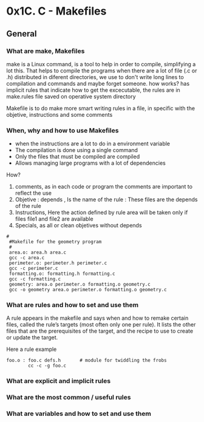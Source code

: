 # 0x1C. C - Makefiles

## General 

### What are make, Makefiles

make is a Linux command, is a tool to help in order to compile, simplifying a lot this. That helps to compile the programs when there are a lot of file (.c or .h) distributed in diferent directories, we use to don't write long lines to compilation and commands and maybe forget someone. 
how works? has implicit rules that indicate how to get the excecutable, the rules are in make.rules file saved on operative system directory

Makefile is to do make more smart writing rules in a file, in specific with the objetive, instructions and some comments

### When, why and how to use Makefiles

* when the instructions are a lot to do in a environment variable
* The compilation is done using a single command
* Only the files that must be compiled are compiled
* Allows managing large programs with a lot of dependencies

How? 
1. comments, as in each code or program the comments are important to reflect the use
2. Objetive : depends , Is the name of the rule : These files are the depends of the rule
3. <tab> Instructions, Here the action defined by rule area will be taken only if files
file1 and file2 are available
4. Specials, as all or clean objetives without depends

```
#
 #Makefile for the geometry program
 #
 area.o: area.h area.c
 gcc -c area.c
 perimeter.o: perimeter.h perimeter.c
 gcc -c perimeter.c
 formatting.o: formatting.h formatting.c
 gcc -c formatting.c
 geometry: area.o perimeter.o formatting.o geometry.c
 gcc -o geometry area.o perimeter.o formatting.o geometry.c
```

### What are rules and how to set and use them

A rule appears in the makefile and says when and how to remake certain files, called the rule’s targets (most often only one per rule). It lists the other files that are the prerequisites of the target, and the recipe to use to create or update the target.

Here a rule example
```
foo.o : foo.c defs.h       # module for twiddling the frobs
        cc -c -g foo.c
```

### What are explicit and implicit rules
### What are the most common / useful rules
### What are variables and how to set and use them